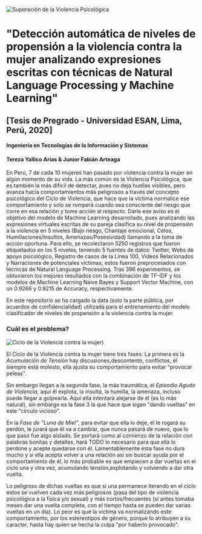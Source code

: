 ![Superación de la Violencia Psicológica](https://github.com/TerezaYallicoArias/Scanner_Violencia_Mensajes/blob/master/recuperación_violencia_psicológica.png)

#               "Detección automática de niveles de propensión a la violencia contra la mujer analizando expresiones escritas con técnicas de Natural Language Processing y Machine Learning"

##                               [Tesis de Pregrado - Universidad ESAN, Lima, Perú, 2020]
####                                    Ingeniería en Tecnologías de la Información y Sistemas
####                                   Tereza Yallico Arias & Junior Fabián Arteaga


En Perú, 7 de cada 10 mujeres han pasado por violencia contra la mujer en algún momento de su vida. La más común es la Violencia Psicológica, que es también la más difícil de detectar, pues no deja huellas visibles, pero avanza hacia comportamientos más peligrosos a través del concepto psicológico del Ciclo de Violencia, que hace que la víctima normalice ese comportamiento y solo se romperá cuando sea  consciente del riesgo que corre en esa relación y tome acción al respecto. Darle ese aviso es el objetivo del modelo de Machine Learning desarrollado, pues analizando las expresiones virtuales escritas de su pareja clasifica su nivel de propensión a la violencia en 5 niveles (Bajo riesgo, Chantaje emocional, Celos, Humillaciones/Insultos, Amenazas/Posesividad)  llamando a la toma de acción oportuna. Para ello, se recolectaron 5250 registros que fueron etiquetados en los 5 niveles, teniendo 5 fuentes de datos: Twitter, Webs de apoyo psicológico, Registro de casos de la Línea 100, Videos Relacionados y Narraciones de potenciales víctimas; estos fueron preprocesados con técnicas de Natural Language Processing. Tras 396 experimentos, se obtuvieron los mejores resultados con la combinación de TF-IDF y los modelos de Machine Learning Naive Bayes y Support Vector Machine, con un 0.9266 y 0.9215 de Accuracy, respectivamente.

En este repositorio se ha cargado la data (solo la parte pública, por acuerdos de confidencialidad) utilizada para el entrenamiento del modelo clasificador de niveles de propensión a la violencia contra la mujer.

### Cuál es el problema?

![Ciclo de la Violencia contra la mujer](https://github.com/TerezaYallicoArias/Scanner_Violencia_Mensajes/blob/master/Ciclo_de_Violencia_Leonor_Walker.png))

El Ciclo de la Violencia contra la mujer tiene tres fases: La primera es la *Acumulación de Tensión* hay discusiones,descontento, conflictos, él siempre está molesto, ella ajusta su comportamiento para evitar "provocar peleas". 

Sin embargo llegan a la segunda fase, la más traumática, el *Episodio Agudo de Violencia*, aquí él explota, la insulta, la humilla, la amenaza, incluso puede llegar a golpearla. Aquí ella intentará alejarse de él (es lo más natural), sin embargo es la fase 3 la que hace que sigan "dando vueltas" en este "círculo vicioso". 

En la *Fase de "Luna de Miel"*, para evitar que ella lo deje, él le rogará su perdón, le jurará que él va a cambiar, que nunca pasará de nuevo, que lo que pasó fue algo aislado. Se portará como al comienzo de la relación con palabras bonitas y detalles, hará TODO lo necesario para que ella lo perdone y acepte quedarse con él. Lamentablemente esta fase no dura mucho y si ella acepta volver a una relación así sin buscar ayuda por el comportamiento de él, lo más probable es que empiecen a dar vueltas en el ciclo una y otra vez, acumulando tensión,explotando y volviendo a dar otra vuelta. 

Lo peligroso de  dichas vueltas es que si una permanece iterando en el ciclo estos se vuelven cada vez más peligrosos (pasa del tipo de violencia psicológica a la física y/o sexual) y más cortos/frecuentes (si antes tomaba meses dar una vuelta completa, con el tiempo hasta se pueden dar varias vueltas en un día). Lo peor es que la víctima va normalizando este comportamiento, por los estereotipos de género, porque lo atribuyen a su caracter, hasta hay quien se hecha la culpa "por haberlo provocado".
